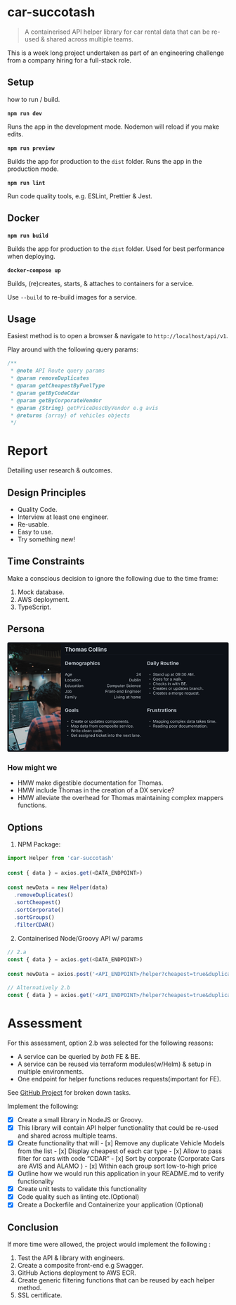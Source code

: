 # car-succotash

> A containerised API helper library for car rental data that can be re-used &amp; shared across multiple teams.

This is a week long project undertaken as part of an engineering challenge from a company hiring for a full-stack role.

## Setup

how to run / build.

**`npm run dev`**

Runs the app in the development mode. Nodemon will reload if you make edits.

**`npm run preview`**

Builds the app for production to the `dist` folder. Runs the app in the production mode.

**`npm run lint`**

Run code quality tools, e.g. ESLint, Prettier & Jest.

## Docker

**`npm run build`**

Builds the app for production to the `dist` folder. Used for best performance when deploying.

**`docker-compose up`**

Builds, (re)creates, starts, &amp; attaches to containers for a service.

Use `--build` to re-build images for a service.

## Usage

Easiest method is to open a browser &amp; navigate to `http://localhost/api/v1`.

Play around with the following query params:

```javascript
/**
 * @note API Route query params
 * @param removeDuplicates
 * @param getCheapestByFuelType
 * @param getByCodeCdar
 * @param getByCorporateVendor
 * @param {String} getPriceDescByVendor e.g avis
 * @returns {array} of vehicles objects
 */
```

# Report

Detailing user research & outcomes.

## Design Principles

- Quality Code.
- Interview at least one engineer.
- Re-usable.
- Easy to use.
- Try something new!

## Time Constraints

Make a conscious decision to ignore the following due to the time frame:

1. Mock database.
2. AWS deployment.
3. TypeScript.

## Persona

![Persona](https://github.com/larryzodiac/car-succotash/blob/main/report/persona.png)

### How might we

- HMW make digestible documentation for Thomas.
- HMW include Thomas in the creation of a DX service?
- HMW alleviate the overhead for Thomas maintaining complex mappers functions.

## Options

1. NPM Package:

```javascript
import Helper from 'car-succotash'

const { data } = axios.get(<DATA_ENDPOINT>)

const newData = new Helper(data)
  .removeDuplicates()
  .sortCheapest()
  .sortCorporate()
  .sortGroups()
  .filterCDAR()
```

2. Containerised Node/Groovy API w/ params

```javascript
// 2.a
const { data } = axios.get(<DATA_ENDPOINT>)

const newData = axios.post('<API_ENDPOINT>/helper?cheapest=true&duplicates=false', { data })
```

```javascript
// Alternatively 2.b
const { data } = axios.get('<API_ENDPOINT>/helper?cheapest=true&duplicates=false')
```

# Assessment

For this assessment, option 2.b was selected for the following reasons:

- A service can be queried by _both_ FE & BE.
- A service can be reused via terraform modules(w/Helm) & setup in multiple environments.
- One endpoint for helper functions reduces requests(important for FE).

See [GitHub Project](https://github.com/users/larryzodiac/projects/1) for broken down tasks.

Implement the following:

- [x] Create a small library in NodeJS or Groovy.
- [x] This library will contain API helper functionality that could be re-used and shared across multiple teams.
- [x] Create functionality that will - [x] Remove any duplicate Vehicle Models from the list - [x] Display cheapest of each car type - [x] Allow to pass filter for cars with code “CDAR” - [x] Sort by corporate (Corporate Cars are AVIS and ALAMO ) - [x] Within each group sort low-to-high price
- [x] Outline how we would run this application in your README.md to verify functionality
- [x] Create unit tests to validate this functionality
- [x] Code quality such as linting etc.(Optional)
- [x] Create a Dockerfile and Containerize your application (Optional)

## Conclusion

If more time were allowed, the project would implement the following :

1. Test the API & library with engineers.
1. Create a composite front-end e.g Swagger.
1. GitHub Actions deployment to AWS ECR.
1. Create generic filtering functions that can be reused by each helper method.
1. SSL certificate.
